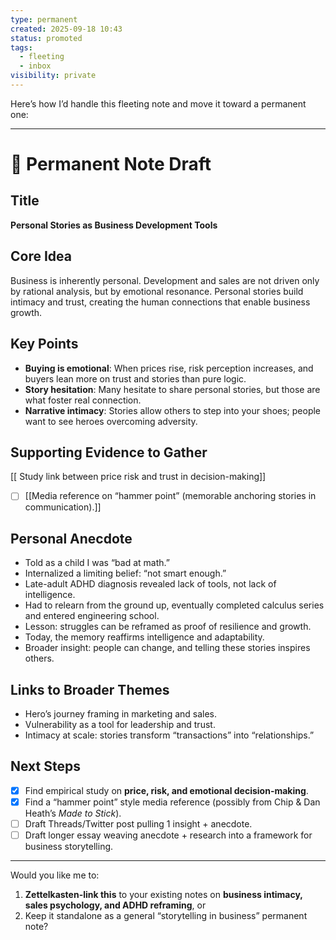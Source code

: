 ```yaml
---
type: permanent
created: 2025-09-18 10:43
status: promoted
tags:
  - fleeting
  - inbox
visibility: private
---
```

Here’s how I’d handle this fleeting note and move it toward a permanent one:

---

# 📝 Permanent Note Draft

## Title

**Personal Stories as Business Development Tools**

## Core Idea

Business is inherently personal. Development and sales are not driven only by rational analysis, but by emotional resonance. Personal stories build intimacy and trust, creating the human connections that enable business growth.

## Key Points

- **Buying is emotional**: When prices rise, risk perception increases, and buyers lean more on trust and stories than pure logic.
- **Story hesitation**: Many hesitate to share personal stories, but those are what foster real connection.
- **Narrative intimacy**: Stories allow others to step into your shoes; people want to see heroes overcoming adversity.

## Supporting Evidence to Gather

[[ Study link between price risk and trust in decision-making]]
- [ ]  [[Media reference on “hammer point” (memorable anchoring stories in communication).]]

## Personal Anecdote

- Told as a child I was “bad at math.”
- Internalized a limiting belief: “not smart enough.”
- Late-adult ADHD diagnosis revealed lack of tools, not lack of intelligence.
- Had to relearn from the ground up, eventually completed calculus series and entered engineering school.
- Lesson: struggles can be reframed as proof of resilience and growth.
- Today, the memory reaffirms intelligence and adaptability.
- Broader insight: people can change, and telling these stories inspires others.

## Links to Broader Themes

- Hero’s journey framing in marketing and sales.
- Vulnerability as a tool for leadership and trust.
- Intimacy at scale: stories transform “transactions” into “relationships.”

## Next Steps

- [x] Find empirical study on **price, risk, and emotional decision-making**.
- [x] Find a “hammer point” style media reference (possibly from Chip & Dan Heath’s _Made to Stick_).
- [ ] Draft Threads/Twitter post pulling 1 insight + anecdote.
- [ ] Draft longer essay weaving anecdote + research into a framework for business storytelling.

---

Would you like me to:

1. **Zettelkasten-link this** to your existing notes on **business intimacy, sales psychology, and ADHD reframing**, or
2. Keep it standalone as a general “storytelling in business” permanent note?